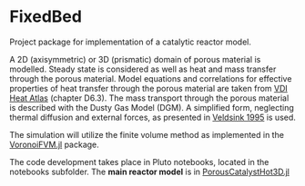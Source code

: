 # FixedBed
Project package for implementation of a catalytic reactor model.

A 2D (axisymmetric) or 3D (prismatic) domain of porous material is modelled.
Steady state is considered as well as heat and mass transfer through the porous material.
Model equations and correlations for effective properties of heat transfer through the porous
material are taken from 
[VDI Heat Atlas](https://link.springer.com/referencework/10.1007/978-3-540-77877-6)
(chapter D6.3).
The mass transport through the porous material is described with the Dusty Gas Model (DGM).
A simplified form, neglecting thermal diffusion and external forces, as presented in 
[Veldsink 1995](https://doi.org/10.1016/0923-0467(94)02929-6)
is used.


The simulation will utilize the finite volume method as implemented in the
[VoronoiFVM.jl](https://github.com/j-fu/VoronoiFVM.jl) package.

The code development takes place in Pluto notebooks, located in the notebooks 
subfolder.
The __main reactor model__ is in [PorousCatalystHot3D.jl](https://github.com/DavidBrust/FixedBed/blob/main/notebooks/PorousCatalystHot3D.jl)